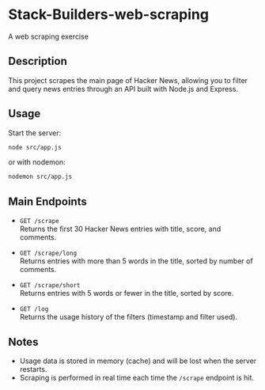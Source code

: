 # Stack-Builders-web-scraping

A web scraping exercise

## Description

This project scrapes the main page of Hacker News, allowing you to filter and query news entries through an API built with Node.js and Express.

## Usage

Start the server:

```bash
node src/app.js
```
or with nodemon:
```bash
nodemon src/app.js
```

## Main Endpoints

- `GET /scrape`  
  Returns the first 30 Hacker News entries with title, score, and comments.

- `GET /scrape/long`  
  Returns entries with more than 5 words in the title, sorted by number of comments.

- `GET /scrape/short`  
  Returns entries with 5 words or fewer in the title, sorted by score.

- `GET /log`  
  Returns the usage history of the filters (timestamp and filter used).

## Notes

- Usage data is stored in memory (cache) and will be lost when the server restarts.
- Scraping is performed in real time each time the `/scrape` endpoint is hit.